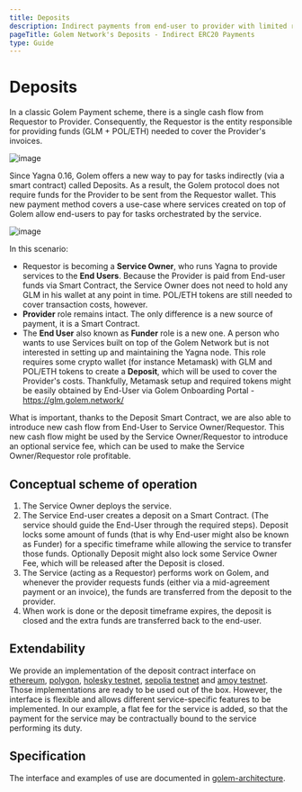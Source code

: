 ```yaml
---
title: Deposits
description: Indirect payments from end-user to provider with limited requestor involvement.
pageTitle: Golem Network's Deposits - Indirect ERC20 Payments
type: Guide
---
```


# Deposits

In a classic Golem Payment scheme, there is a single cash flow from Requestor to Provider. Consequently, the Requestor is the entity responsible for providing funds (GLM + POL/ETH) needed to cover the Provider's invoices.

![image](/golem/payments/direct-payment-wbg.png)

Since Yagna 0.16, Golem offers a new way to pay for tasks indirectly (via a smart contract) called Deposits. As a result, the Golem protocol does not require funds for the Provider to be sent from the Requestor wallet. This new payment method covers a use-case where services created on top of Golem allow end-users to pay for tasks orchestrated by the service.

![image](/golem/payments/deposit-payment-wbg.png)

In this scenario:

- Requestor is becoming a **Service Owner**, who runs Yagna to provide services to the **End Users**. Because the Provider is paid from End-user funds via Smart Contract, the Service Owner does not need to hold any GLM in his wallet at any point in time. POL/ETH tokens are still needed to cover transaction costs, however.
- **Provider** role remains intact. The only difference is a new source of payment, it is a Smart Contract.
- The **End User** also known as **Funder** role is a new one. A person who wants to use Services built on top of the Golem Network but is not interested in setting up and maintaining the Yagna node. This role requires some crypto wallet (for instance Metamask) with GLM and POL/ETH tokens to create a **Deposit**, which will be used to cover the Provider's costs. Thankfully, Metamask setup and required tokens might be easily obtained by End-User via Golem Onboarding Portal - https://glm.golem.network/

What is important, thanks to the Deposit Smart Contract, we are also able to introduce new cash flow from End-User to Service Owner/Requestor. This new cash flow might be used by the Service Owner/Requestor to introduce an optional service fee, which can be used to make the Service Owner/Requestor role profitable.

## Conceptual scheme of operation

1. The Service Owner deploys the service.
2. The Service End-user creates a deposit on a Smart Contract. (The service should guide the End-User through the required steps). Deposit locks some amount of funds (that is why End-user might also be known as Funder) for a specific timeframe while allowing the service to transfer those funds. Optionally Deposit might also lock some Service Owner Fee, which will be released after the Deposit is closed.
3. The Service (acting as a Requestor) performs work on Golem, and whenever the provider requests funds (either via a mid-agreement payment or an invoice), the funds are transferred from the deposit to the provider.
4. When work is done or the deposit timeframe expires, the deposit is closed and the extra funds are transferred back to the end-user.

## Extendability

We provide an implementation of the deposit contract interface on [ethereum](https://etherscan.io/address/0xE440b576088d0a18340CAe5B2cff43502f1Cf588#code), [polygon](https://polygonscan.com/address/0x57ff7451E008647cbDB84e652B00ef05856Dba23#code), [holesky testnet](https://holesky.etherscan.io/address/0x63704675f72A47a7a183112700Cb48d4B0A94332#code), [sepolia testnet](https://sepolia.etherscan.io/address/0x35cA714deFa9482521659Cf9ee41F087f005335b#code) and [amoy testnet](https://amoy.polygonscan.com/address/0x6f25b6ad18a7c368aaffdd77303ba325fd31aafe#code). Those implementations are ready to be used out of the box. However, the interface is flexible and allows different service-specific features to be implemented. In our example, a flat fee for the service is added, so that the payment for the service may be contractually bound to the service performing its duty.

## Specification

The interface and examples of use are documented in [golem-architecture](https://github.com/golemfactory/golem-architecture/blob/master/specs/deposits.md).
